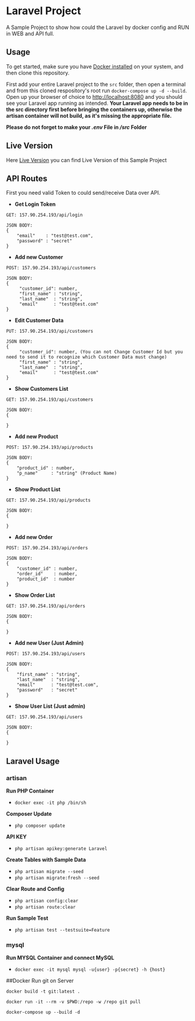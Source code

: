 # Laravel Project
A Sample Project to show how could the Laravel by docker config and RUN in WEB and API full.

## Usage

To get started, make sure you have [Docker installed](https://docs.docker.com/docker-for-mac/install/) on your system, and then clone this repository.

First add your entire Laravel project to the `src` folder, then open a terminal and from this cloned respository's root run `docker-compose up -d --build`. Open up your browser of choice to [http://localhost:8080](http://localhost:8080) and you should see your Laravel app running as intended. **Your Laravel app needs to be in the src directory first before bringing the containers up, otherwise the artisan container will not build, as it's missing the appropriate file.** 

**Please do not forget to make your _.env_ File in _/src_ Folder**

## Live Version

Here [Live Version](http://157.90.254.193) you can find Live Version of this Sample Project
## API Routes

First you need valid Token to could send/receive Data over API.

- **Get Login Token**
```
GET: 157.90.254.193/api/login

JSON BODY:
{
    "email"    : "test@test.com",
    "password" : "secret"
}
```

- **Add new Customer**
```
POST: 157.90.254.193/api/customers

JSON BODY:
{
     "customer_id": number,
     "first_name" : "string",
     "last_name"  : "string",
     "email"      : "test@test.com"
}
```

- **Edit Customer Data**
```
PUT: 157.90.254.193/api/customers

JSON BODY:
{
     "customer_id": number, (You can not Change Customer Id but you need to send it to recognize which Customer Data must change)
     "first_name" : "string",
     "last_name"  : "string",
     "email"      : "test@test.com"
}
```
- **Show Customers List**
```
GET: 157.90.254.193/api/customers

JSON BODY:
{

}
```

- **Add new Product**
```
POST: 157.90.254.193/api/products

JSON BODY:
{
    "product_id" : number,
    "p_name"     : "string" (Product Name)
}
```

- **Show Product List**
```
GET: 157.90.254.193/api/products

JSON BODY:
{

}
```

- **Add new Order**
```
POST: 157.90.254.193/api/orders

JSON BODY:
{
    "customer_id" : number,
    "order_id"    : number,
    "product_id"  : number
}
```

- **Show Order List**
```
GET: 157.90.254.193/api/orders

JSON BODY:
{

}
```

- **Add new User (Just Admin)**
```
POST: 157.90.254.193/api/users

JSON BODY:
{
    "first_name" : "string",
    "last_name"  : "string",
    "email"      : "test@test.com",
    "password"   : "secret"
}
```

- **Show User List (Just admin)**
```
GET: 157.90.254.193/api/users

JSON BODY:
{

}
```
## Laravel Usage

### artisan

**Run PHP Container**
- ``docker exec -it php /bin/sh``


**Composer Update**
- ``php composer update``
  
**API KEY**
- ``php artisan apikey:generate Laravel``

**Create Tables with Sample Data** 
- ``php artisan migrate --seed``
- ``php artisan migrate:fresh --seed``

**Clear Route and Config** 
- ``php artisan config:clear``
- ``php artisan route:clear``

**Run Sample Test**
- ``php artisan test --testsuite=Feature``

### mysql

**Run MYSQL Container and connect MySQL**
- ``docker exec -it mysql mysql -u{user} -p{secret} -h {host}``

##Docker
Run git on Server
```
docker build -t git:latest .
```

```
docker run -it --rm -v $PWD:/repo -w /repo git pull
```

```
docker-compose up --build -d
```
